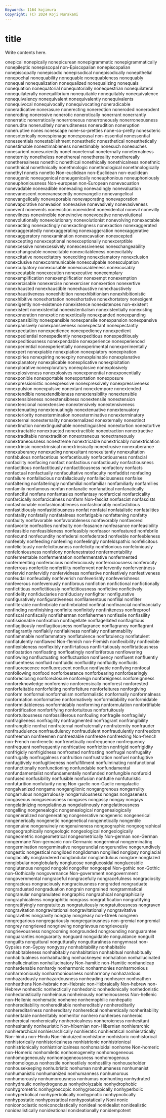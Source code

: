 ```yaml
---
Keywords: 1164 kojimura
Copyright: (C) 2024 Koji Murakami
---
```


# title

Write contents here.



onepical nonepically nonepicurean nonepigrammatic nonepigrammatically
nonepileptic nonepiscopal non-Episcopalian nonepiscopalian nonepiscopally nonepisodic nonepisodical nonepisodically nonepithelial nonepochal
nonequability nonequable nonequableness nonequably nonequal nonequalization nonequalized nonequalizing nonequals nonequation
nonequatorial nonequatorially nonequestrian nonequilateral nonequilaterally nonequilibrium nonequitable nonequitably nonequivalence nonequivalency
nonequivalent nonequivalently nonequivalents nonequivocal nonequivocally nonequivocating noneradicable noneradicative nonerasure nonerecting
nonerection noneroded nonerodent noneroding nonerosive nonerotic nonerotically nonerrant nonerrantly nonerratic
nonerratically nonerroneous nonerroneously nonerroneousness nonerudite noneruditely noneruditeness nonerudition noneruption noneruptive
nones nonescape none-so-pretties none-so-pretty nonesoteric nonesoterically nonespionage nonespousal non-essential nonessential
nonessentials nonestablishment nonesthetic nonesthetical nonesthetically nonestimable nonestimableness nonestimably nonesuch nonesuches
nonesurient nonesuriently nonet noneternal noneternally noneternalness noneternity nonetheless nonethereal nonethereality
nonethereally nonetherealness nonethic nonethical nonethically nonethicalness nonethnic nonethnical nonethnically nonethnologic
nonethnological nonethnologically nonethyl nonets nonetto Non-euclidean non-Euclidean non-euclidean noneugenic noneugenical
noneugenically noneuphonious noneuphoniously noneuphoniousness Non-european non-European nonevacuation nonevadable nonevadible nonevading
nonevadingly nonevaluation nonevanescent nonevanescently nonevangelic nonevangelical nonevangelically nonevaporable nonevaporating nonevaporation
nonevaporative nonevasion nonevasive nonevasively nonevasiveness nonevent nonevents noneviction nonevident nonevidential
nonevil nonevilly nonevilness nonevincible nonevincive nonevocative nonevolutional nonevolutionally nonevolutionary nonevolutionist
nonevolving nonexactable nonexacting nonexactingly nonexactingness nonexaction nonexaggerated nonexaggeratedly nonexaggerating nonexaggeration
nonexaggerative nonexaggeratory nonexamination nonexcavation nonexcepted nonexcepting nonexceptional nonexceptionally nonexcerptible nonexcessive
nonexcessively nonexcessiveness nonexchangeability nonexchangeable nonexcitable nonexcitableness nonexcitably nonexcitative nonexcitatory nonexciting
nonexclamatory nonexclusion nonexclusive nonexcommunicable nonexculpable nonexculpation nonexculpatory nonexcusable nonexcusableness nonexcusably
nonexecutable nonexecution nonexecutive nonexemplary nonexemplification nonexemplificatior nonexempt nonexemption nonexercisable nonexercise
nonexerciser nonexertion nonexertive nonexhausted nonexhaustible nonexhaustive nonexhaustively nonexhaustiveness nonexhibition nonexhibitionism
nonexhibitionistic nonexhibitive nonexhortation nonexhortative nonexhortatory nonexigent nonexigently non-existence nonexistence nonexistences
non-existent nonexistent nonexistential nonexistentialism nonexistentially nonexisting nonexoneration nonexotic nonexotically nonexpanded
nonexpanding nonexpansibility nonexpansible nonexpansile nonexpansion nonexpansive nonexpansively nonexpansiveness nonexpectant nonexpectantly
nonexpectation nonexpedience nonexpediency nonexpedient nonexpediential nonexpediently nonexpeditious nonexpeditiously nonexpeditiousness nonexpendable
nonexperience nonexperienced nonexperiential nonexperientially nonexperimental nonexperimentally nonexpert nonexpiable nonexpiation nonexpiatory
nonexpiration nonexpiries nonexpiring nonexpiry nonexplainable nonexplanative nonexplanatory nonexplicable nonexplicative nonexploitation
nonexplorative nonexploratory nonexplosive nonexplosively nonexplosiveness nonexplosives nonexponential nonexponentially nonexponible nonexportable
nonexportation nonexposure nonexpressionistic nonexpressive nonexpressively nonexpressiveness nonexpulsion nonexpulsive nonextant nonextempore
nonextended nonextendible nonextendibleness nonextensibility nonextensible nonextensibleness nonextensibness nonextensile nonextension nonextensional
nonextensive nonextensively nonextensiveness nonextenuating nonextenuatingly nonextenuative nonextenuatory nonexteriority nonextermination nonexterminative
nonexterminatory nonexternal nonexternality nonexternalized nonexternally nonextinct nonextinction nonextinguishable nonextinguished nonextortion
nonextortive nonextractable nonextracted nonextractible nonextraction nonextractive nonextraditable nonextradition nonextraneous nonextraneously
nonextraneousness nonextreme nonextricable nonextricably nonextrication nonextrinsic nonextrinsical nonextrinsically nonextrusive nonexuberance
nonexuberancy nonexuding nonexultant nonexultantly nonexultation nonfabulous nonfacetious nonfacetiously nonfacetiousness nonfacial
nonfacility nonfacing nonfact nonfactious nonfactiously nonfactiousness nonfactitious nonfactitiously nonfactitiousness nonfactory
nonfacts nonfactual nonfactually nonfacultative nonfaculty nonfaddist nonfading nonfailure nonfallacious nonfallaciously
nonfallaciousness nonfalse nonfaltering nonfalteringly nonfamilial nonfamiliar nonfamiliarly nonfamilies nonfamily nonfamous
nonfan nonfanatic nonfanatical nonfanatically nonfanciful nonfans nonfantasies nonfantasy nonfarcical nonfarcicality
nonfarcically nonfarcicalness nonfarm Non-fascist nonfascist nonfascists nonfashionable nonfashionableness nonfashionably nonfastidious
nonfastidiously nonfastidiousness nonfat nonfatal nonfatalistic nonfatalities nonfatality nonfatally nonfatalness nonfatigable
nonfattening nonfatty nonfaulty nonfavorable nonfavorableness nonfavorably nonfavored nonfavorite nonfealties nonfealty
non-feasance nonfeasance nonfeasibility nonfeasible nonfeasibleness nonfeasibly nonfeasor nonfeatured nonfebrile nonfecund
nonfecundity nonfederal nonfederated nonfeeble nonfeebleness nonfeebly nonfeeding nonfeeling nonfeelingly nonfeldspathic
nonfelicitous nonfelicitously nonfelicitousness nonfelicity nonfelonious nonfeloniously nonfeloniousness nonfelony nonfenestrated nonfermentability
nonfermentable nonfermentation nonfermentative nonfermented nonfermenting nonferocious nonferociously nonferociousness nonferocity nonferrous
nonfertile nonfertility nonfervent nonfervently nonferventness nonfervid nonfervidly nonfervidness nonfestive nonfestively
nonfestiveness nonfeudal nonfeudally nonfeverish nonfeverishly nonfeverishness nonfeverous nonfeverously nonfibrous nonfiction
nonfictional nonfictionally nonfictitious nonfictitiously nonfictitiousness nonfictive nonfictively nonfidelity nonfiduciaries nonfiduciary
nonfighter nonfigurative nonfiguratively nonfigurativeness nonfilamentous nonfilial nonfilter nonfilterable nonfimbriate nonfimbriated
nonfinal nonfinancial nonfinancially nonfinding nonfinishing nonfinite nonfinitely nonfiniteness nonfireproof nonfiscal
nonfiscally nonfisherman nonfishermen nonfissile nonfissility nonfissionable nonfixation nonflagellate nonflagellated nonflagitious
nonflagitiously nonflagitiousness nonflagrance nonflagrancy nonflagrant nonflagrantly nonflakily nonflakiness nonflaky nonflammability
nonflammable nonflammatory nonflatulence nonflatulency nonflatulent nonflatulently nonflawed Non-flemish non-Flemish nonflexibility
nonflexible nonflexibleness nonflexibly nonflirtatious nonflirtatiously nonflirtatiousness nonfloatation nonfloating nonfloatingly nonfloriferous
nonflowering nonflowing nonfluctuating nonfluctuation nonfluency nonfluent nonfluently nonfluentness nonfluid nonfluidic
nonfluidity nonfluidly nonfluids nonfluorescence nonfluorescent nonflux nonflyable nonflying nonfocal nonfollowing
nonfood nonforbearance nonforbearing nonforbearingly nonforeclosing nonforeclosure nonforeign nonforeigness nonforeignness nonforeknowledge
nonforensic nonforensically nonforest nonforested nonforfeitable nonforfeiting nonforfeiture nonforfeitures nonforgiving nonform
nonformal nonformalism nonformalistic nonformally nonformalness nonformation nonformative nonformatively nonformidability nonformidable
nonformidableness nonformidably nonforming nonformulation nonfortifiable nonfortification nonfortifying nonfortuitous nonfortuitously nonfortuitousness
nonfossiliferous nonfouling nonfragile nonfragilely nonfragileness nonfragility nonfragmented nonfragrant nonfrangibility nonfrangible
nonfrat nonfraternal nonfraternally nonfraternity nonfrauder nonfraudulence nonfraudulency nonfraudulent nonfraudulently nonfreedom
nonfreeman nonfreemen nonfreezable nonfreeze nonfreezing Non-french non-French nonfrenetic nonfrenetically nonfrequence
nonfrequency nonfrequent nonfrequently nonfricative nonfriction nonfrigid nonfrigidity nonfrigidly nonfrigidness nonfrosted
nonfrosting nonfrugal nonfrugality nonfrugally nonfrugalness nonfruition nonfrustration nonfuel nonfugitive nonfugitively
nonfugitiveness nonfulfillment nonfulminating nonfunctional nonfunctionally nonfunctioning nonfundable nonfundamental nonfundamentalist nonfundamentally
nonfunded nonfungible nonfuroid nonfused nonfusibility nonfusible nonfusion nonfutile nonfuturistic nonfuturition
nonfuturity nong Non-gaelic non-Gaelic nongalactic nongalvanized nongame nonganglionic nongangrenous nongarrulity
nongarrulous nongarrulously nongarrulousness nongas nongaseness nongaseous nongaseousness nongases nongassy nongay
nongays nongelatinizing nongelatinous nongelatinously nongelatinousness nongelling nongenealogic nongenealogical nongenealogically nongeneralized
nongenerating nongenerative nongeneric nongenerical nongenerically nongenetic nongenetical nongenetically nongentile nongenuine
nongenuinely nongenuineness nongeographic nongeographical nongeographically nongeologic nongeological nongeologically nongeometric nongeometrical
nongeometrically Non-german non-German nongermane Non-germanic non-Germanic nongerminal nongerminating nongermination nongerminative
nongerundial nongerundive nongerundively nongestic nongestical nongilded nongildsman nongilled nongipsy nonglacial
nonglacially nonglandered nonglandular nonglandulous nonglare nonglazed nonglobular nonglobularly nonglucose nonglucosidal
nonglucosidic nonglutenous nongod nongold nongolfer nongospel Non-gothic non-Gothic non-Gothically nongovernance
Non-government nongovernment nongovernmental nongraceful nongracefully nongracefulness nongraciosity nongracious nongraciously nongraciousness
nongraded nongraduate nongraduated nongraduation nongrain nongrained nongrammatical nongranular nongranulated nongraphic
nongraphical nongraphically nongraphicalness nongraphitic nongrass nongratification nongratifying nongratifyingly nongratuitous nongratuitously
nongratuitousness nongraven nongravitation nongravitational nongravitationally nongravitative nongravities nongravity nongray nongreasy
non-Greek nongreen nongregarious nongregariously nongregariousness non-gremial nongremial nongrey nongrieved nongrieving
nongrievous nongrievously nongrievousness nongrooming nongrounded nongrounding nonguarantee nonguaranties nonguaranty nonguard
nonguidable nonguidance nonguilt nonguilts nonguttural nongutturally nongutturalness nongymnast non-Gypsies non-Gypsy
nongypsy nonhabitability nonhabitable nonhabitableness nonhabitably nonhabitation nonhabitual nonhabitually nonhabitualness nonhabituating
nonhackneyed nonhalation nonhallucinated nonhallucination nonhallucinatory Non-hamitic non-Hamitic nonhandicap nonhardenable nonhardy
nonharmonic nonharmonies nonharmonious nonharmoniously nonharmoniousness nonharmony nonhazardous nonhazardously nonhazardousness nonheading
nonhearer nonheathen nonheathens Non-hebraic non-Hebraic non-Hebraically Non-hebrew non-Hebrew nonhectic nonhectically
nonhedonic nonhedonically nonhedonistic nonhedonistically nonheinous nonheinously nonheinousness Non-hellenic non-Hellenic nonhematic
nonheme nonhemophilic nonhepatic nonhereditability nonhereditable nonhereditably nonhereditarily nonhereditariness nonhereditary nonheretical
nonheretically nonheritability nonheritable nonheritably nonheritor nonhero nonheroes nonheroic nonheroical nonheroically
nonheroicalness nonheroicness nonhesitant nonhesitantly nonheuristic Non-hibernian non-Hibernian nonhierarchic nonhierarchical nonhierarchically
nonhieratic nonhieratical nonhieratically Non-hindu non-Hindu Non-hinduized nonhistone nonhistoric nonhistorical nonhistorically
nonhistoricalness nonhistrionic nonhistrionical nonhistrionically nonhistrionicalness nonhomaloidal nonhome Non-homeric non-Homeric nonhomiletic
nonhomogeneity nonhomogeneous nonhomogeneously nonhomogeneousness nonhomogenous nonhomologous nonhostile nonhostilely nonhostility nonhouseholder
nonhousekeeping nonhubristic nonhuman nonhumaness nonhumanist nonhumanistic nonhumanized nonhumanness nonhumorous nonhumorously
nonhumorousness nonhumus nonhunting nonhydrated nonhydraulic nonhydrogenous nonhydrolyzable nonhydrophobic nonhygrometric nonhygroscopic
nonhygroscopically nonhyperbolic nonhyperbolical nonhyperbolically nonhypnotic nonhypnotically nonhypostatic nonhypostatical nonhypostatically Noni
nonic noniconoclastic noniconoclastically nonideal nonidealist nonidealistic nonidealistically nonideational nonideationally nonidempotent
